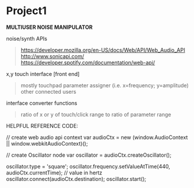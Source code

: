 # Project1

**MULTIUSER NOISE MANIPULATOR**

noise/synth APIs
 > https://developer.mozilla.org/en-US/docs/Web/API/Web_Audio_API
 > http://www.sonicapi.com/
 > https://developer.spotify.com/documentation/web-api/

x,y touch interface [front end]
 > mostly touchpad
 > parameter assigner (i.e. x=frequency; y=amplitude)
 > other connected users 

interface converter functions
 > ratio of x or y of touch/click range to ratio of parameter range
 
HELPFUL REFERENCE CODE:

// create web audio api context
var audioCtx = new (window.AudioContext || window.webkitAudioContext)();

// create Oscillator node
var oscillator = audioCtx.createOscillator();

oscillator.type = 'square';
oscillator.frequency.setValueAtTime(440, audioCtx.currentTime); // value in hertz
oscillator.connect(audioCtx.destination);
oscillator.start();



